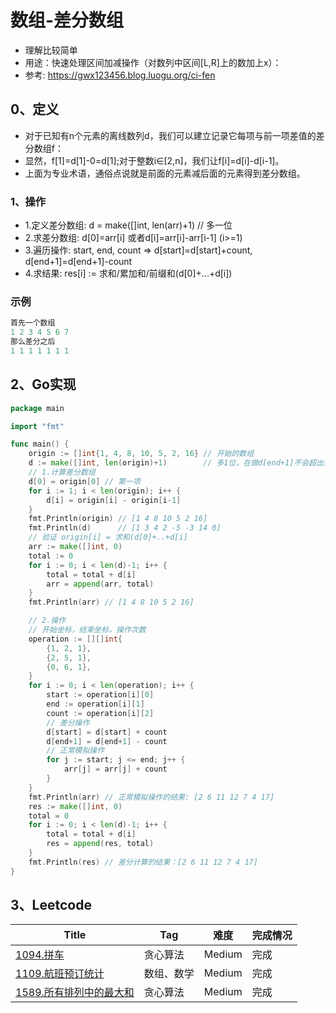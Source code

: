 # 数组-差分数组
- 理解比较简单
- 用途：快速处理区间加减操作（对数列中区间[L,R]上的数加上x）：
- 参考: https://gwx123456.blog.luogu.org/ci-fen

## 0、定义

- 对于已知有n个元素的离线数列d，我们可以建立记录它每项与前一项差值的差分数组f：
- 显然，f[1]=d[1]-0=d[1];对于整数i∈[2,n]，我们让f[i]=d[i]-d[i-1]。
- 上面为专业术语，通俗点说就是前面的元素减后面的元素得到差分数组。

### 1、操作

- 1.定义差分数组: d = make([]int, len(arr)+1) // 多一位
- 2.求差分数组: d[0]=arr[i] 或者d[i]=arr[i]-arr[i-1] (i>=1)  
- 3.遍历操作: start, end, count => d[start]=d[start]+count, d[end+1]=d[end+1]-count
- 4.求结果: res[i] := 求和/累加和/前缀和(d[0]+...+d[i])

### 示例

```go
首先一个数组 
1 2 3 4 5 6 7 
那么差分之后 
1 1 1 1 1 1 1
```

## 2、Go实现
```go
package main

import "fmt"

func main() {
	origin := []int{1, 4, 8, 10, 5, 2, 16} // 开始的数组
	d := make([]int, len(origin)+1)        // 多1位，在做d[end+1]不会超出范围
	// 1.计算差分数组
	d[0] = origin[0] // 第一项
	for i := 1; i < len(origin); i++ {
		d[i] = origin[i] - origin[i-1]
	}
	fmt.Println(origin) // [1 4 8 10 5 2 16]
	fmt.Println(d)      // [1 3 4 2 -5 -3 14 0]
	// 验证 origin[i] = 求和(d[0]+..+d[i]
	arr := make([]int, 0)
	total := 0
	for i := 0; i < len(d)-1; i++ {
		total = total + d[i]
		arr = append(arr, total)
	}
	fmt.Println(arr) // [1 4 8 10 5 2 16]

	// 2.操作
	// 开始坐标，结束坐标，操作次数
	operation := [][]int{
		{1, 2, 1},
		{2, 5, 1},
		{0, 6, 1},
	}
	for i := 0; i < len(operation); i++ {
		start := operation[i][0]
		end := operation[i][1]
		count := operation[i][2]
		// 差分操作
		d[start] = d[start] + count
		d[end+1] = d[end+1] - count
		// 正常模拟操作
		for j := start; j <= end; j++ {
			arr[j] = arr[j] + count
		}
	}
	fmt.Println(arr) // 正常模拟操作的结果: [2 6 11 12 7 4 17]
	res := make([]int, 0)
	total = 0
	for i := 0; i < len(d)-1; i++ {
		total = total + d[i]
		res = append(res, total)
	}
	fmt.Println(res) // 差分计算的结果：[2 6 11 12 7 4 17]
}
```
## 3、Leetcode

| Title                                                        | Tag        | 难度   | 完成情况 |
| ------------------------------------------------------------ | ---------- | ------ | -------- |
| [1094.拼车](https://leetcode-cn.com/problems/car-pooling/)   | 贪心算法   | Medium | 完成     |
| [1109.航班预订统计](https://leetcode-cn.com/problems/corporate-flight-bookings/) | 数组、数学 | Medium | 完成     |
| [1589.所有排列中的最大和](https://leetcode-cn.com/problems/maximum-sum-obtained-of-any-permutation/) | 贪心算法   | Medium | 完成     |